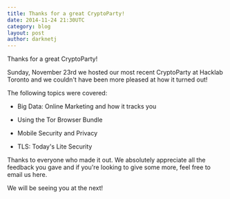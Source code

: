 ```yaml
---
title: Thanks for a great CryptoParty!
date: 2014-11-24 21:30UTC
category: blog
layout: post
author: darknetj
---
```

Thanks for a great CryptoParty!

Sunday, November 23rd we hosted our
most recent CryptoParty at Hacklab Toronto and
we couldn't have been more pleased at how it
turned out! 

The following topics were covered:

- Big Data: Online Marketing and how it tracks you

- Using the Tor Browser Bundle

- Mobile Security and Privacy

- TLS: Today's Lite Security

Thanks to everyone who made it out. We absolutely
appreciate all the feedback you gave and if
you're looking to give some more, feel free to
email us here.

We will be seeing you at the next!
